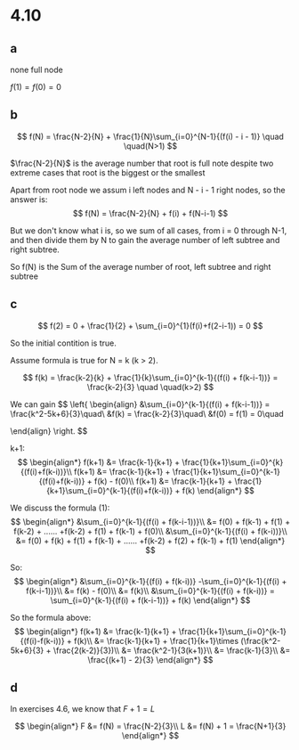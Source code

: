 # 4.10

## a

none full node

$f(1) = f(0) = 0$

## b

$$
f(N) = \frac{N-2}{N} + \frac{1}{N}\sum_{i=0}^{N-1}{(f(i) - i - 1)}
\quad \quad(N>1)
$$

$\frac{N-2}{N}$ is the average number that root is full note
despite two extreme cases that root is the biggest or the smallest

Apart from root node we assum i left nodes and N - i - 1 right nodes,
so the answer is:
$$
f(N) = \frac{N-2}{N} + f(i) + f(N-i-1)
$$

But we don't know what i is, so we sum of all cases,
from i = 0 through N-1, and then divide them by N to
gain the average number of left subtree and right subtree.

So f(N) is the Sum of the average number of root, left subtree
and right subtree

## c

$$
f(2) = 0 + \frac{1}{2} +
\sum_{i=0}^{1}(f(i)+f(2-i-1)) = 0
$$

So the initial contition is true.

Assume formula is true for N = k (k > 2).

$$
f(k) = \frac{k-2}{k} +
\frac{1}{k}\sum_{i=0}^{k-1}{(f(i) + f(k-i-1))}
= \frac{k-2}{3}
\quad \quad(k>2)
$$

We can gain
$$
\left\{
\begin{align}
    &\sum_{i=0}^{k-1}{(f(i) + f(k-i-1))}
    = \frac{k^2-5k+6}{3}\quad\\
    &f(k) = \frac{k-2}{3}\quad\\
    &f(0) = f(1) = 0\quad

\end{align}
\right.
$$

k+1:
$$
\begin{align*}
    f(k+1) &= \frac{k-1}{k+1} +
    \frac{1}{k+1}\sum_{i=0}^{k}{(f(i)+f(k-i))}\\
    f(k+1) &= \frac{k-1}{k+1} +
    \frac{1}{k+1}\sum_{i=0}^{k-1}{(f(i)+f(k-i))} + f(k) - f(0)\\
    f(k+1) &= \frac{k-1}{k+1} +
    \frac{1}{k+1}\sum_{i=0}^{k-1}{(f(i)+f(k-i))} + f(k)
\end{align*}
$$

We discuss the formula (1):
$$
\begin{align*}
   &\sum_{i=0}^{k-1}{(f(i) + f(k-i-1))}\\
   &= f(0) + f(k-1) + f(1) + f(k-2) + ......
   +f(k-2) + f(1) + f(k-1) + f(0)\\
   &\sum_{i=0}^{k-1}{(f(i) + f(k-i))}\\
   &= f(0) + f(k) + f(1) + f(k-1) + ......
   +f(k-2) + f(2) + f(k-1) + f(1)
\end{align*}
$$

So:
$$
\begin{align*}
   &\sum_{i=0}^{k-1}{(f(i) + f(k-i))}
   -\sum_{i=0}^{k-1}{(f(i) + f(k-i-1))}\\
   &= f(k) - f(0)\\
   &= f(k)\\
   &\sum_{i=0}^{k-1}{(f(i) + f(k-i))}
   = \sum_{i=0}^{k-1}{(f(i) + f(k-i-1))} + f(k)
\end{align*}
$$

So the formula above:
$$
\begin{align*}
    f(k+1) &= \frac{k-1}{k+1} +
    \frac{1}{k+1}\sum_{i=0}^{k-1}{(f(i)-f(k-i))} + f(k)\\
    &= \frac{k-1}{k+1} + \frac{1}{k+1}\times
    (\frac{k^2-5k+6}{3} + \frac{2(k-2)}{3})\\
    &= \frac{k^2-1}{3(k+1)}\\
    &= \frac{k-1}{3}\\
    &= \frac{(k+1) - 2}{3}
\end{align*}
$$

## d

In exercises 4.6, we know that $F + 1 = L$

$$
\begin{align*}
F &= f(N) = \frac{N-2}{3}\\
L &= f(N) + 1 = \frac{N+1}{3}
\end{align*}
$$
